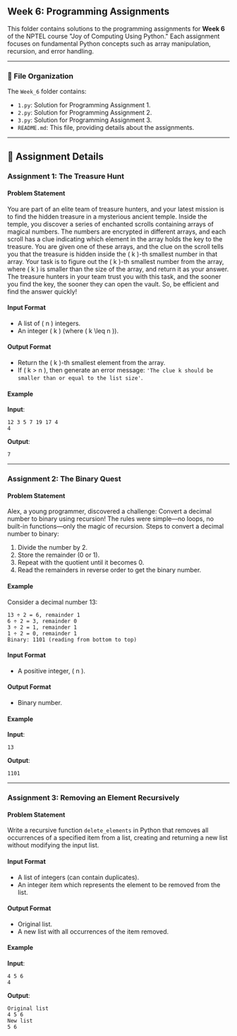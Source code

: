 
## Week 6: Programming Assignments

This folder contains solutions to the programming assignments for **Week 6** of the NPTEL course "Joy of Computing Using Python." Each assignment focuses on fundamental Python concepts such as array manipulation, recursion, and error handling.

---

### 📂 File Organization

The `Week_6` folder contains:
- `1.py`: Solution for Programming Assignment 1.
- `2.py`: Solution for Programming Assignment 2.
- `3.py`: Solution for Programming Assignment 3.
- `README.md`: This file, providing details about the assignments.

---

## 📝 Assignment Details

### Assignment 1: The Treasure Hunt

#### Problem Statement
You are part of an elite team of treasure hunters, and your latest mission is to find the hidden treasure in a mysterious ancient temple. Inside the temple, you discover a series of enchanted scrolls containing arrays of magical numbers. The numbers are encrypted in different arrays, and each scroll has a clue indicating which element in the array holds the key to the treasure. You are given one of these arrays, and the clue on the scroll tells you that the treasure is hidden inside the \( k \)-th smallest number in that array. Your task is to figure out the \( k \)-th smallest number from the array, where \( k \) is smaller than the size of the array, and return it as your answer. The treasure hunters in your team trust you with this task, and the sooner you find the key, the sooner they can open the vault. So, be efficient and find the answer quickly!

#### Input Format
- A list of \( n \) integers.
- An integer \( k \) (where \( k \leq n \)).

#### Output Format
- Return the \( k \)-th smallest element from the array.
- If \( k > n \), then generate an error message: `'The clue k should be smaller than or equal to the list size'`.

#### Example
**Input**:
```
12 3 5 7 19 17 4
4
```

**Output**:
```
7
```

---

### Assignment 2: The Binary Quest

#### Problem Statement
Alex, a young programmer, discovered a challenge: Convert a decimal number to binary using recursion! The rules were simple—no loops, no built-in functions—only the magic of recursion. Steps to convert a decimal number to binary:
1. Divide the number by 2.
2. Store the remainder (0 or 1).
3. Repeat with the quotient until it becomes 0.
4. Read the remainders in reverse order to get the binary number.

#### Example
Consider a decimal number 13:
```
13 ÷ 2 = 6, remainder 1
6 ÷ 2 = 3, remainder 0
3 ÷ 2 = 1, remainder 1
1 ÷ 2 = 0, remainder 1
Binary: 1101 (reading from bottom to top)
```

#### Input Format
- A positive integer, \( n \).

#### Output Format
- Binary number.

#### Example
**Input**:
```
13
```

**Output**:
```
1101
```

---

### Assignment 3: Removing an Element Recursively

#### Problem Statement
Write a recursive function `delete_elements` in Python that removes all occurrences of a specified item from a list, creating and returning a new list without modifying the input list.

#### Input Format
- A list of integers (can contain duplicates).
- An integer item which represents the element to be removed from the list.

#### Output Format
- Original list.
- A new list with all occurrences of the item removed.

#### Example
**Input**:
```
4 5 6
4
```

**Output**:
```
Original list
4 5 6
New list
5 6
```
